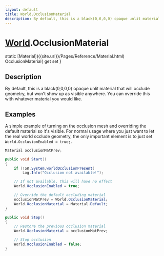 ```yaml
---
layout: default
title: World.OcclusionMaterial
description: By default, this is a black(0,0,0,0) opaque unlit material that will occlude geometry, but won't show up as visible anywhere. You can override this with whatever material you would like.
---
```

# [World]({{site.url}}/Pages/Reference/World.html).OcclusionMaterial

<div class='signature' markdown='1'>
static [Material]({{site.url}}/Pages/Reference/Material.html) OcclusionMaterial{ get set }
</div>

## Description
By default, this is a black(0,0,0,0) opaque unlit
material that will occlude geometry, but won't show up as visible
anywhere. You can override this with whatever material you would
like.


## Examples

A simple example of turning on the occlusion mesh and overriding the
default material so it's visible. For normal usage where you just
want to let the real world occlude geometry, the only important
element is to just set `World.OcclusionEnabled = true;`.
```csharp
Material occlusionMatPrev;

public void Start()
{
	if (!SK.System.worldOcclusionPresent)
		Log.Info("Occlusion not available!");

	// If not available, this will have no effect
	World.OcclusionEnabled = true;

	// Override the default occluding material
	occlusionMatPrev = World.OcclusionMaterial;
	World.OcclusionMaterial = Material.Default;
}

public void Stop()
{
	// Restore the previous occlusion material
	World.OcclusionMaterial = occlusionMatPrev;

	// Stop occlusion
	World.OcclusionEnabled = false;
}
```

